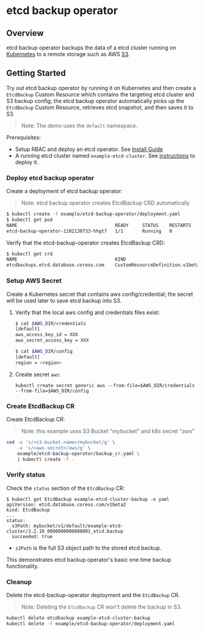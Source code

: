 # etcd backup operator

## Overview

etcd backup operator backups the data of a etcd cluster running on [Kubernetes][Kube] to a remote storage such as AWS [S3][s3].

## Getting Started

Try out etcd backup operator by running it on Kubernetes and then create a `EtcdBackup` Custom Resource which contains the targeting etcd cluster and S3 backup config; the etcd backup operator automatically picks up the `EtcdBackup` Custom Resource, retrieves etcd snapshot, and then saves it to S3.
>Note: The demo uses the `default` namespace.

Prerequisites: 
* Setup RBAC and deploy an etcd operator. See [Install Guide][install_guide]
* A running etcd cluster named `example-etcd-cluster`. See [instructions][etcd_cluster_deploy] to deploy it.

### Deploy etcd backup operator

Create a deployment of etcd backup operator:
> Note: etcd backup operator creates EtcdBackup CRD automatically

```sh
$ kubectl create -f example/etcd-backup-operator/deployment.yaml
$ kubectl get pod
NAME                                    READY     STATUS    RESTARTS   AGE
etcd-backup-operator-1102130733-hhgt7   1/1       Running   0          3s
```

Verify that the etcd-backup-operator creates EtcdBackup CRD:

```sh
$ kubectl get crd
NAME                                    KIND
etcdbackups.etcd.database.coreos.com    CustomResourceDefinition.v1beta1.apiextensions.k8s.io
```

### Setup AWS Secret

Create a Kubernetes secret that contains aws config/credential;
the secret will be used later to save etcd backup into S3.

1. Verify that the local aws config and credentials files exist:

    ```sh
    $ cat $AWS_DIR/credentials
    [default]
    aws_access_key_id = XXX
    aws_secret_access_key = XXX

    $ cat $AWS_DIR/config
    [default]
    region = <region>
    ```

2. Create secret `aws`:

    ```
    kubectl create secret generic aws --from-file=$AWS_DIR/credentials --from-file=$AWS_DIR/config
    ```

### Create EtcdBackup CR

Create EtcdBackup CR:
>Note: this example uses S3 Bucket "mybucket" and k8s secret "aws"

```sh
sed -e 's/<s3-bucket-name>/mybucket/g' \
    -e 's/<aws-secret>/aws/g' \
    example/etcd-backup-operator/backup_cr.yaml \
    | kubectl create -f -
```

### Verify status

Check the `status` section of the `EtcdBackup` CR:

```
$ kubectl get EtcdBackup example-etcd-cluster-backup -o yaml
apiVersion: etcd.database.coreos.com/v1beta2
kind: EtcdBackup
...
status:
  s3Path: mybucket/v1/default/example-etcd-cluster/3.2.10_0000000000000001_etcd.backup
  succeeded: true
```

* `s3Path` is the full S3 object path to the stored etcd backup. 

This demonstrates etcd backup operator's basic one time backup functionality.

### Cleanup

Delete the etcd-backup-operator deployment and the `EtcdBackup` CR.
> Note: Deleting the `EtcdBackup` CR won't delete the backup in S3.

```sh
kubectl delete etcdbackup example-etcd-cluster-backup
kubectl delete -f example/etcd-backup-operator/deployment.yaml
```

[Kube]:https://github.com/kubernetes/kubernetes
[s3]:https://aws.amazon.com/s3/
[etcd_cluster_deploy]:https://github.com/coreos/etcd-operator#create-and-destroy-an-etcd-cluster
[minikube]:https://github.com/kubernetes/minikube
[install_guide]:../install_guide.md
